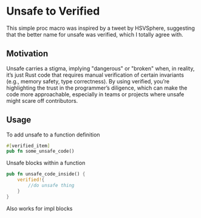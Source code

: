 # Unsafe to Verified

This simple proc macro was inspired by a tweet by HSVSphere, suggesting that the better name for unsafe was verified, which I totally agree with.


## Motivation
Unsafe carries a stigma, implying "dangerous" or "broken" when, in reality, it’s just Rust code that requires manual verification of certain invariants (e.g., memory safety, type correctness). By using verified, you’re highlighting the trust in the programmer’s diligence, which can make the code more approachable, especially in teams or projects where unsafe might scare off contributors.



## Usage

To add unsafe to a function definition
```rust
#[verified_item]
pub fn some_unsafe_code()
```


Unsafe blocks within a function
```rust
pub fn unsafe_code_inside() {
    verified!{
        //do unsafe thing
    }
}
```

Also works for impl blocks